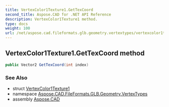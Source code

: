 ```yaml
---
title: VertexColor1Texture1.GetTexCoord
second_title: Aspose.CAD for .NET API Reference
description: VertexColor1Texture1 method. 
type: docs
weight: 100
url: /net/aspose.cad.fileformats.glb.geometry.vertextypes/vertexcolor1texture1/gettexcoord/
---
```

## VertexColor1Texture1.GetTexCoord method

```csharp
public Vector2 GetTexCoord(int index)
```

### See Also

* struct [VertexColor1Texture1](../)
* namespace [Aspose.CAD.FileFormats.GLB.Geometry.VertexTypes](../../vertexcolor1texture1/)
* assembly [Aspose.CAD](../../../)


